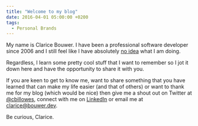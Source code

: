 ```yaml
---
title: "Welcome to my blog"
date: 2016-04-01 05:00:00 +0200
tags:
  - Personal Brands
---
```


My name is Clarice Bouwer. I have been a professional software developer
since 2006 and I still feel like I have absolutely
[no idea](/blog/the-imposter-within)
what I am doing.

Regardless, I learn some pretty cool stuff that I want to remember so I jot
it down here and have the opportunity to share it with you.

If you are keen to get to know me, want to share something that you have learned
that can make my life easier (and that of others) or want to thank me for my blog
(which would be nice) then give me a shout out on Twitter at
[@cbillowes](https://twitter.com/cbillowes), connect with me on
[LinkedIn](https://www.linkedin.com/in/cbouwer/) or email me at
[clarice@bouwer.dev](mailto:clarice@bouwer.dev).

Be curious,
Clarice.
